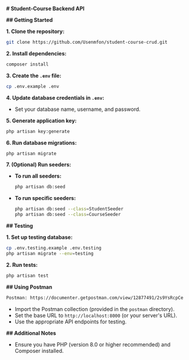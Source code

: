  **# Student-Course Backend API**

**## Getting Started**

**1. Clone the repository:**

```bash
git clone https://github.com/Usenmfon/student-course-crud.git
```

**2. Install dependencies:**

```bash
composer install
```

**3. Create the `.env` file:**

```bash
cp .env.example .env
```

**4. Update database credentials in `.env`:**

- Set your database name, username, and password.

**5. Generate application key:**

```bash
php artisan key:generate
```

**6. Run database migrations:**

```bash
php artisan migrate
```

**7. (Optional) Run seeders:**

- **To run all seeders:**

   ```bash
   php artisan db:seed
   ```

- **To run specific seeders:**

   ```bash
   php artisan db:seed --class=StudentSeeder
   php artisan db:seed --class=CourseSeeder
   ```

**## Testing**

**1. Set up testing database:**

```bash
cp .env.testing.example .env.testing
php artisan migrate --env=testing
```

**2. Run tests:**

```bash
php artisan test
```

**## Using Postman**
```bash
Postman: https://documenter.getpostman.com/view/12877491/2s9YsRcpCe
```
- Import the Postman collection (provided in the `postman` directory).
- Set the base URL to `http://localhost:8000` (or your server's URL).
- Use the appropriate API endpoints for testing.

**## Additional Notes**

- Ensure you have PHP (version 8.0 or higher recommended) and Composer installed.

